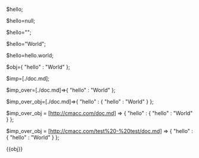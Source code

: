 $hello;

$hello=null;

$hello="";

$hello="World";

$hello=hello.world;

$obj={
    "hello" : "World"
};

$imp=[./doc.md];

$imp_over=[./doc.md]=>{
    "hello" : "World"
};

$imp_over_obj=[./doc.md]=>{
    "hello" : {
        "hello" : "World"
    }
};

$imp_over_obj = [http://cmacc.com/doc.md] => {
    "hello" : {
        "hello" : "World"
    }
};

$imp_over_obj = [http://cmacc.com/test%20-%20test/doc.md] => {
    "hello" : {
        "hello" : "World"
    }
};

{{obj}}